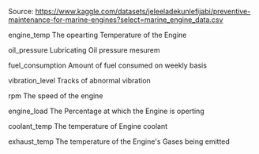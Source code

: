 Source: https://www.kaggle.com/datasets/jeleeladekunlefijabi/preventive-maintenance-for-marine-engines?select=marine_engine_data.csv


engine_temp
The opearting Temperature of the Engine

oil_pressure
Lubricating Oil pressure mesurem

fuel_consumption
Amount of fuel consumed on weekly basis

vibration_level
Tracks of abnormal vibration

rpm
The speed of the engine

engine_load
The Percentage at which the Engine is operting

coolant_temp
The temperature of Engine coolant

exhaust_temp
The temperature of the Engine's Gases being emitted
